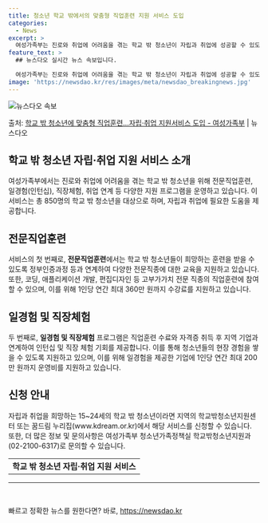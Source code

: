 ```yaml
---
title: 청소년 학교 밖에서의 맞춤형 직업훈련 지원 서비스 도입
categories:
  - News
excerpt: >
  여성가족부는 진로와 취업에 어려움을 겪는 학교 밖 청소년이 자립과 취업에 성공할 수 있도록 전문직업훈련, 일…
feature_text: >
  ## 뉴스다오 실시간 뉴스 속보입니다.

  여성가족부는 진로와 취업에 어려움을 겪는 학교 밖 청소년이 자립과 취업에 성공할 수 있도록 전문직업훈련, 일…
image: 'https://newsdao.kr/res/images/meta/newsdao_breakingnews.jpg'
---
```


![뉴스다오 속보](https://newsdao.kr/res/images/meta/newsdao_breakingnews.jpg)

<p>출처: <a href="https://newsdao.kr/3028" rel="dofollow">학교 밖 청소년에 맞춤형 직업훈련…자립·취업 지원서비스 도입 - 여성가족부</a> | 뉴스다오</p>

<h2 data-ke-size="size26">학교 밖 청소년 자립·취업 지원 서비스 소개</h2>
<p data-ke-size="size16">여성가족부에서는 진로와 취업에 어려움을 겪는 학교 밖 청소년을 위해 전문직업훈련, 일경험(인턴십), 직장체험, 취업 연계 등 다양한 지원 프로그램을 운영하고 있습니다. 이 서비스는 총 850명의 학교 밖 청소년을 대상으로 하며, 자립과 취업에 필요한 도움을 제공합니다.</p>

<h2 data-ke-size="size24">전문직업훈련</h2>
<p data-ke-size="size16">서비스의 첫 번째로, <b>전문직업훈련</b>에서는 학교 밖 청소년들이 희망하는 훈련을 받을 수 있도록 정부인증과정 등과 연계하여 다양한 전문직종에 대한 교육을 지원하고 있습니다. 또한, 코딩, 애플리케이션 개발, 편집디자인 등 고부가가치 전문 직종의 직업훈련에 참여할 수 있으며, 이를 위해 1인당 연간 최대 360만 원까지 수강료를 지원하고 있습니다.</p>

<h2 data-ke-size="size24">일경험 및 직장체험</h2>
<p data-ke-size="size16">두 번째로, <b>일경험 및 직장체험</b> 프로그램은 직업훈련 수료와 자격증 취득 후 지역 기업과 연계하여 인턴십 및 직장 체험 기회를 제공합니다. 이를 통해 청소년들의 현장 경험을 쌓을 수 있도록 지원하고 있으며, 이를 위해 일경험을 제공한 기업에 1인당 연간 최대 200만 원까지 운영비를 지원하고 있습니다.</p>

<h2 data-ke-size="size24">신청 안내</h2>
<p data-ke-size="size16">자립과 취업을 희망하는 15~24세의 학교 밖 청소년이라면 지역의 학교밖청소년지원센터 또는 꿈드림 누리집(www.kdream.or.kr)에서 해당 서비스를 신청할 수 있습니다. 또한, 더 많은 정보 및 문의사항은 여성가족부 청소년가족정책실 학교밖청소년지원과(02-2100-6317)로 문의할 수 있습니다.</p>
<table>
  <tr>
    <td style="text-align: center; height: 17px;"><b>학교 밖 청소년 자립·취업 지원 서비스</b></td>
  </tr>
</table>
<hr>
<p data-ke-size="size16">&nbsp;</p> 

빠르고 정확한 뉴스를 원한다면? 바로, <a href="https://newsdao.kr" rel="dofollow">https://newsdao.kr</a>


    
